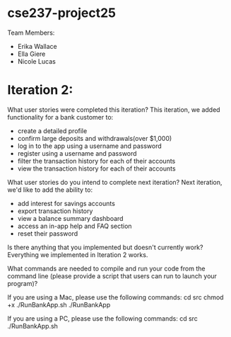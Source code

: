 # cse237-project25

Team Members:

* Erika Wallace
* Ella Giere
* Nicole Lucas

# Iteration 2:

What user stories were completed this iteration?
This iteration, we added functionality for a bank customer to:
* create a detailed profile
* confirm large deposits and withdrawals(over $1,000)
* log in to the app using a username and password
* register using a username and password
* filter the transaction history for each of their accounts 
* view the transaction history for each of their accounts


What user stories do you intend to complete next iteration?
Next iteration, we'd like to add the ability to:
* add interest for savings accounts
* export transaction history 
* view a balance summary dashboard 
* access an in-app help and FAQ section
* reset their password

Is there anything that you implemented but doesn't currently work?
Everything we implemented in Iteration 2 works. 

What commands are needed to compile and run your code from the command line (please provide a script that users can run to launch your program)?

If you are using a Mac, please use the following commands: 
cd src
chmod +x ./RunBankApp.sh
./RunBankApp

If you are using a PC, please use the following commands: 
cd src 
./RunBankApp.sh 

